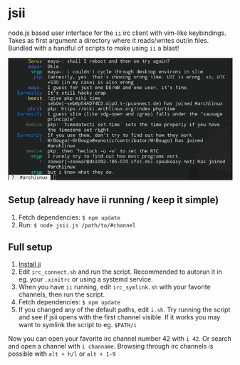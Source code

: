 jsii
====

node.js based user interface for the `ii` irc client with vim-like keybindings.
Takes as first argument a directory where it reads/writes out/in files. Bundled
with a handful of scripts to make using `ii` a blast!

![Screenshot](/screenshot.png "Yep, it's an irc client.")

Setup (already have ii running / keep it simple)
------------------------------------------------

1. Fetch dependencies: `$ npm update`
2. Run: `$ node jsii.js /path/to/#channel`

Full setup
----------

1. [Install ii](http://tools.suckless.org/ii/)
2. Edit `irc_connect.sh` and run the script. Recommended to autorun it in eg.
   your `.xinitrc` or using a systemd service.
3. When you have `ii` running, edit `irc_symlink.sh` with your favorite
   channels, then run the script.
4. Fetch dependencies: `$ npm update`
5. If you changed any of the default paths, edit `i.sh`. Try running the script
   and see if jsii opens with the first channel visible. If it works you may
   want to symlink the script to eg. `$PATH/i`

Now you can open your favorite irc channel number 42 with `i 42`. Or search and
open a channel with `i channame`. Browsing through irc channels is possible
with `alt + h/l` or `alt + 1-9`
